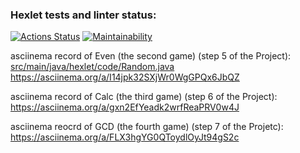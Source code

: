 ### Hexlet tests and linter status:
[![Actions Status](https://github.com/IlyasKz1985/java-project-61/actions/workflows/hexlet-check.yml/badge.svg)](https://github.com/IlyasKz1985/java-project-61/actions)
[![Maintainability](https://api.codeclimate.com/v1/badges/889b02f710081f461055/maintainability)](https://codeclimate.com/github/IlyasKz1985/java-project-61/maintainability)

asciinema record of Even (the second game) (step 5 of the Project): [src/main/java/hexlet/code/Random.java ](https://asciinema.org/a/I14jpk32SXjWr0WgGPQx6JbQZ)https://asciinema.org/a/I14jpk32SXjWr0WgGPQx6JbQZ

asciinema record of Calc (the third game) (step 6 of the Project): https://asciinema.org/a/gxn2EfYeadk2wrfReaPRV0w4J

asciinema reocrd of GCD (the fourth game) (step 7 of the Projetc): https://asciinema.org/a/FLX3hgYG0QToydlOyJt94gS2c
